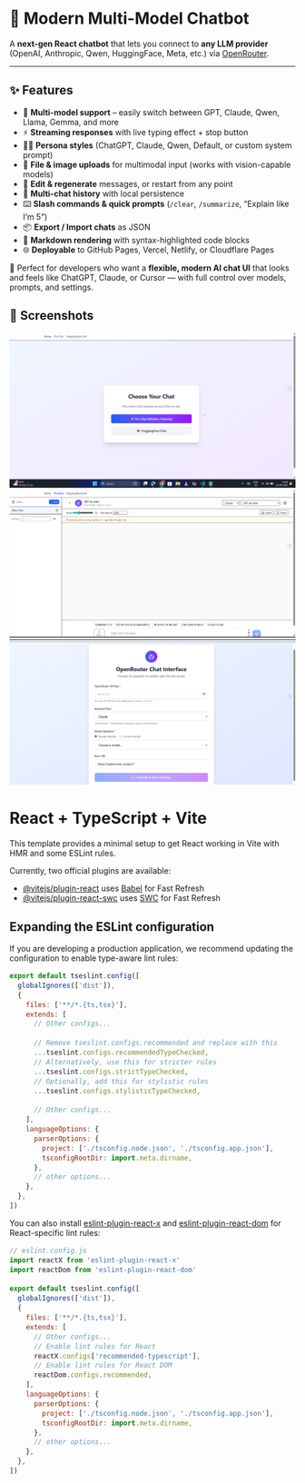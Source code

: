 # 🤖 Modern Multi-Model Chatbot

A **next-gen React chatbot** that lets you connect to **any LLM provider** (OpenAI, Anthropic, Qwen, HuggingFace, Meta, etc.) via [OpenRouter](https://openrouter.ai).

---

## ✨ Features

- 🔄 **Multi-model support** – easily switch between GPT, Claude, Qwen, Llama, Gemma, and more  
- ⚡ **Streaming responses** with live typing effect + stop button  
- 🧑‍🎨 **Persona styles** (ChatGPT, Claude, Qwen, Default, or custom system prompt)  
- 📂 **File & image uploads** for multimodal input (works with vision-capable models)  
- 📝 **Edit & regenerate** messages, or restart from any point  
- 📑 **Multi-chat history** with local persistence  
- ⌨️ **Slash commands & quick prompts** (`/clear`, `/summarize`, “Explain like I’m 5”)  
- 📦 **Export / Import chats** as JSON  
- 🎨 **Markdown rendering** with syntax-highlighted code blocks  
- 🌐 **Deployable** to GitHub Pages, Vercel, Netlify, or Cloudflare Pages  

🚀 Perfect for developers who want a **flexible, modern AI chat UI** that looks and feels like ChatGPT, Claude, or Cursor — with full control over models, prompts, and settings.


## 📸 Screenshots
![Home](image.png)
![Pro](image-1.png)
![simple](image-2.png)

# React + TypeScript + Vite

This template provides a minimal setup to get React working in Vite with HMR and some ESLint rules.

Currently, two official plugins are available:

- [@vitejs/plugin-react](https://github.com/vitejs/vite-plugin-react/blob/main/packages/plugin-react) uses [Babel](https://babeljs.io/) for Fast Refresh
- [@vitejs/plugin-react-swc](https://github.com/vitejs/vite-plugin-react/blob/main/packages/plugin-react-swc) uses [SWC](https://swc.rs/) for Fast Refresh

## Expanding the ESLint configuration

If you are developing a production application, we recommend updating the configuration to enable type-aware lint rules:

```js
export default tseslint.config([
  globalIgnores(['dist']),
  {
    files: ['**/*.{ts,tsx}'],
    extends: [
      // Other configs...

      // Remove tseslint.configs.recommended and replace with this
      ...tseslint.configs.recommendedTypeChecked,
      // Alternatively, use this for stricter rules
      ...tseslint.configs.strictTypeChecked,
      // Optionally, add this for stylistic rules
      ...tseslint.configs.stylisticTypeChecked,

      // Other configs...
    ],
    languageOptions: {
      parserOptions: {
        project: ['./tsconfig.node.json', './tsconfig.app.json'],
        tsconfigRootDir: import.meta.dirname,
      },
      // other options...
    },
  },
])
```

You can also install [eslint-plugin-react-x](https://github.com/Rel1cx/eslint-react/tree/main/packages/plugins/eslint-plugin-react-x) and [eslint-plugin-react-dom](https://github.com/Rel1cx/eslint-react/tree/main/packages/plugins/eslint-plugin-react-dom) for React-specific lint rules:

```js
// eslint.config.js
import reactX from 'eslint-plugin-react-x'
import reactDom from 'eslint-plugin-react-dom'

export default tseslint.config([
  globalIgnores(['dist']),
  {
    files: ['**/*.{ts,tsx}'],
    extends: [
      // Other configs...
      // Enable lint rules for React
      reactX.configs['recommended-typescript'],
      // Enable lint rules for React DOM
      reactDom.configs.recommended,
    ],
    languageOptions: {
      parserOptions: {
        project: ['./tsconfig.node.json', './tsconfig.app.json'],
        tsconfigRootDir: import.meta.dirname,
      },
      // other options...
    },
  },
])
```
